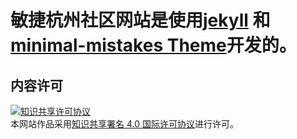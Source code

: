 # 敏捷杭州社区网站是使用[jekyll](https://jekyllrb.com) 和 [minimal-mistakes Theme](https://github.com/mmistakes/minimal-mistakes)开发的。

## 内容许可
<a rel="license" href="http://creativecommons.org/licenses/by/4.0/"><img alt="知识共享许可协议" style="border-width:0" src="https://i.creativecommons.org/l/by/4.0/88x31.png" /></a><br />本网站作品采用<a rel="license" href="http://creativecommons.org/licenses/by/4.0/">知识共享署名 4.0 国际许可协议</a>进行许可。